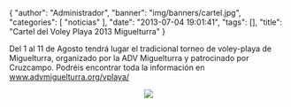 {
  "author": "Administrador", 
  "banner": "img/banners/cartel.jpg", 
  "categories": [
    "noticias"
  ], 
  "date": "2013-07-04 19:01:41", 
  "tags": [], 
  "title": "Cartel del Voley Playa 2013 Miguelturra"
}

Del 1 al 11 de Agosto tendrá lugar el tradicional torneo de voley-playa de Miguelturra, organizado por la ADV Miguelturra y patrocinado por Cruzcampo. Podréis encontrar toda la información en <a href="http://www.advmiguelturra.org/vplaya/">www.advmiguelturra.org/vplaya/</a>

<center><img src="http://www.advmiguelturra.org/vplaya/cartel.jpg"/></center>

